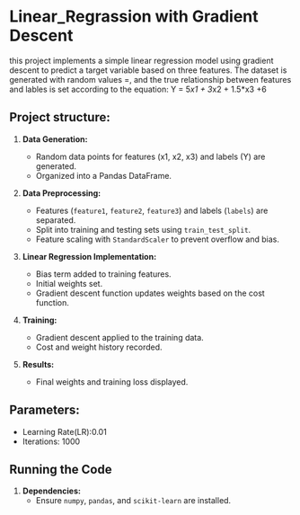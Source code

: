 # Linear_Regrassion with Gradient Descent
this project implements a simple linear regression model using gradient descent to predict a target variable based on three features. The dataset is generated with random values =, and the true relationship between features and lables is set according to the equation: Y = 5*x1 + 3*x2 + 1.5*x3 +6
## Project structure:
1. **Data Generation:**
   - Random data points for features (x1, x2, x3) and labels (Y) are generated.
   - Organized into a Pandas DataFrame.
2. **Data Preprocessing:**
   - Features (`feature1`, `feature2`, `feature3`) and labels (`labels`) are separated.
   - Split into training and testing sets using `train_test_split`.
   - Feature scaling with `StandardScaler` to prevent overflow and bias.
3. **Linear Regression Implementation:**
   - Bias term added to training features.
   - Initial weights set.
   - Gradient descent function updates weights based on the cost function.

4. **Training:**
   - Gradient descent applied to the training data.
   - Cost and weight history recorded.

5. **Results:**
   - Final weights and training loss displayed.
## Parameters:
- Learning Rate(LR):0.01
- Iterations: 1000

## Running the Code

1. **Dependencies:**
   - Ensure `numpy`, `pandas`, and `scikit-learn` are installed.

